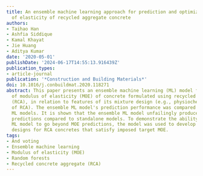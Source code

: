 ```yaml
---
title: An ensemble machine learning approach for prediction and optimization of modulus
  of elasticity of recycled aggregate concrete
authors:
- Taihao Han
- Ashfia Siddique
- Kamal Khayat
- Jie Huang
- Aditya Kumar
date: '2020-05-01'
publishDate: '2024-06-17T14:55:13.916439Z'
publication_types:
- article-journal
publication: '*Construction and Building Materials*'
doi: 10.1016/j.conbuildmat.2020.118271
abstract: This paper presents an ensemble machine learning (ML) model for prediction
  of modulus of elasticity (MOE) of concrete formulated using recycled concrete aggregate
  (RCA), in relation to features of its mixture design (e.g., physiochemical characteristics
  of RCA). The ensemble ML model's prediction performance was compared with five commonly-used
  ML models. It is shown that the ensemble ML model unfailingly produces more accurate
  predictions compared to standalone models. To demonstrate the ability of the ensemble
  ML model to go beyond MOE predictions, the model was used to develop optimal mixture
  designs for RCA concretes that satisfy imposed target MOE.
tags:
- And voting
- Ensemble machine learning
- Modulus of elasticity (MOE)
- Random forests
- Recycled concrete aggregate (RCA)
---
```

